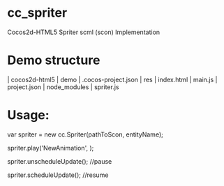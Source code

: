# cc_spriter
Cocos2d-HTML5 Spriter scml (scon) Implementation 

# Demo structure

| cocos2d-html5
| demo
  | .cocos-project.json
  | res
  | index.html
  | main.js
  | project.json
| node_modules
| spriter.js


# Usage:

var spriter = new cc.Spriter(pathToScon, entityName);

spriter.play('NewAnimation', <loopValue>);

spriter.unscheduleUpdate(); //pause

spriter.scheduleUpdate();   //resume